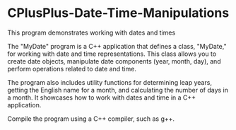# CPlusPlus-Date-Time-Manipulations
This program demonstrates working with dates and times

The "MyDate" program is a C++ application that defines a class, "MyDate," for working with date and time representations. This class allows you to create date objects, manipulate date components (year, month, day), and perform operations related to date and time.

The program also includes utility functions for determining leap years, getting the English name for a month, and calculating the number of days in a month. It showcases how to work with dates and time in a C++ application.

Compile the program using a C++ compiler, such as g++.
